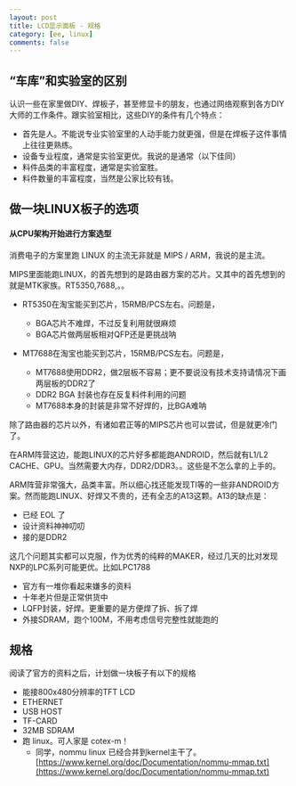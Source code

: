 ```yaml
---
layout: post
title: LCD显示面板 - 规格
category: [ee, linux]
comments: false
---
```


## “车库”和实验室的区别

认识一些在家里做DIY、焊板子，甚至修显卡的朋友，也通过网络观察到各方DIY大师的工作条件。跟实验室相比，这些DIY的条件有几个特点：

* 首先是人。不能说专业实验室里的人动手能力就更强，但是在焊板子这件事情上往往更熟练。
* 设备专业程度，通常是实验室更优。我说的是通常（以下佳同）
* 料件品类的丰富程度，通常是实验室胜。
* 料件数量的丰富程度，当然是公家比较有钱。


## 做一块LINUX板子的选项

#### 从CPU架构开始进行方案选型

消费电子的方案里跑 LINUX 的主流无非就是 MIPS / ARM，我说的是主流。

MIPS里面能跑LINUX，的首先想到的是路由器方案的芯片。又其中的首先想到的就是MTK家族。RT5350,7688,。。

* RT5350在淘宝能买到芯片，15RMB/PCS左右。问题是，
  * BGA芯片不难焊，不过反复利用就很麻烦
  * BGA芯片做两层板相对QFP还是更挑战呐

* MT7688在淘宝也能买到芯片，15RMB/PCS左右。问题是，
  * MT7688使用DDR2，做2层板不容易；更不要说没有技术支持请情况下画两层板的DDR2了
  * DDR2 BGA 封装也存在反复料件利用的问题 
  * MT7688本身的封装是非常不好焊的，比BGA难呐

除了路由器的芯片以外，有诸如君正等的MIPS芯片也可以尝试，但是就更冷门了。

在ARM阵营这边，能跑LINUX的芯片好多都能跑ANDROID，然后就有L1/L2 CACHE、GPU。当然需要大内存，DDR2/DDR3。。这些是不怎么拿的上手的。

ARM阵营非常强大，品类丰富。所以细心找还能发现TI等的一些非ANDROID方案。然而能跑LINUX、好焊又不贵的，还有全志的A13这颗。A13的缺点是：

* 已经 EOL 了
* 设计资料神神叨叨
* 接的是DDR2

这几个问题其实都可以克服，作为优秀的纯粹的MAKER，经过几天的比对发现NXP的LPC系列可能更优。比如LPC1788

* 官方有一堆你看起来嫌多的资料
* 十年老片但是正常供货中
* LQFP封装，好焊。更重要的是方便焊了拆、拆了焊
* 外接SDRAM，跑个100M，不用考虑信号完整性就能跑的


## 规格

阅读了官方的资料之后，计划做一块板子有以下的规格

* 能接800x480分辨率的TFT LCD
* ETHERNET
* USB HOST
* TF-CARD
* 32MB SDRAM
* 跑 linux。可人家是 cotex-m！
  * 同学，nommu linux 已经合并到kernel主干了。[https://www.kernel.org/doc/Documentation/nommu-mmap.txt](https://www.kernel.org/doc/Documentation/nommu-mmap.txt)
